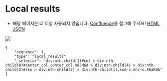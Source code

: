 # Local results
- 해당 페이지는 더 이상 사용되지 않습니다. [Confluence](https://ascentkorea.atlassian.net/wiki/spaces/CJHZ/pages/397606925/Features)를 참고해 주세요!
[HTML](https://ascentkorea-docs.github.io/mobile/features/local\_results/sample.html) [JSON](https://ascentkorea-docs.github.io/mobile/features/local\_results/sample.json)

![](https://lh5.googleusercontent.com/DrLsHK-5U-792n9b22NdsAPWFc3SI7n4a0GPess4AsnT6femDMcycrDFTJqHstFhtm772jIYTPw6-GC0yJdRBTQVtIqPzgqLq8FGUSLXl7f01Ldam2zREv8auiwZY\_A71B2-ImE)

```
{
    "sequence": 1,
    "type": "local_results",
    "_selector": "div:nth-child(1)#cnt > div:nth-child(8)#center_col.center_col.s6JM6d > div:nth-child(4) > div:nth-child(2)#rso > div:nth-child(2) > div:nth-child(1).scm-c.mnr-c.XEaKQb"
}
```

